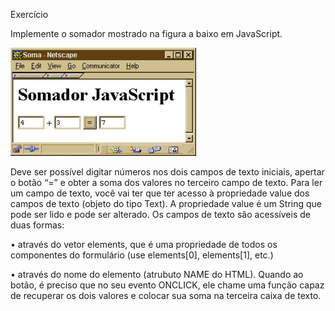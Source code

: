 Exercício

Implemente o somador mostrado na figura a baixo em JavaScript. 

<img src="exe.png" alt="fotos"/>





Deve ser possível digitar números nos dois campos de texto iniciais, apertar o botão “=” e obter a soma dos valores no terceiro campo de texto.
Para ler um campo de texto, você vai ter que ter acesso à propriedade value dos campos de texto (objeto do tipo Text).
 A propriedade value é um String que pode ser lido e pode ser alterado. Os campos de texto são acessíveis de duas formas:

• através do vetor elements, que é
uma propriedade de todos os componentes do formulário (use elements[0],
elements[1], etc.)


• através do nome do elemento (atrubuto NAME do HTML).
Quando ao botão, é preciso que no seu evento ONCLICK, ele chame uma função capaz
de recuperar os dois valores e colocar sua soma na terceira caixa de texto.
